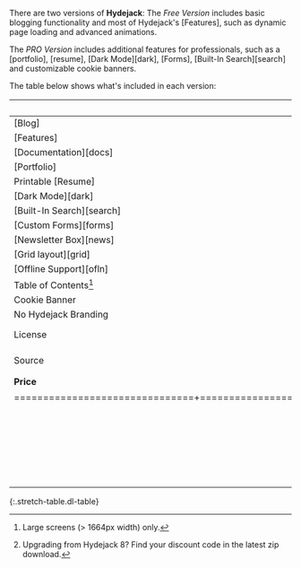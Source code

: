There are two versions of **Hydejack**: The *Free Version* includes basic blogging functionality and most of Hydejack's [Features], such as dynamic page loading and advanced animations.

The *PRO Version* includes additional features for professionals, such as a [portfolio], [resume], [Dark Mode][dark], [Forms], [Built-In Search][search] and customizable cookie banners.

The table below shows what's included in each version:

|                               | Free                | PRO                 |
|:------------------------------|:-------------------:|:-------------------:|
| [Blog]                        | &#x2714;            | &#x2714;            |
| [Features]                    | &#x2714;            | &#x2714;            |
| [Documentation][docs]         | &#x2714;            | &#x2714;            |
| [Portfolio]                   |                     | &#x2714;            |
| Printable [Resume]            |                     | &#x2714;            |
| [Dark Mode][dark]             |                     | &#x2714;            |
| [Built-In Search][search]     |                     | &#x2714;            |
| [Custom Forms][forms]         |                     | &#x2714;            |
| [Newsletter Box][news]        |                     | &#x2714;            |
| [Grid layout][grid]           |                     | &#x2714;            |
| [Offline Support][ofln]       |                     | &#x2714;            |
| Table of Contents[^21]        |                     | &#x2714;            |
| Cookie Banner                 |                     | &#x2714;            |
| No Hydejack Branding          |                     | &#x2714;            |
| License                       | [GPL-3.0][lic]      | [PRO]               |
| Source                        | [GitHub][src]       | Included            |
| __Price__                     | __Free__            | <span class="price"><strong>$99</strong></span> [^22] |
|===============================+=====================+=====================|
|                               | [__Download__][kit] | [__Buy PRO__][buy]{:.gumroad-button data-gumroad-single-product="true"} |
{:.stretch-table.dl-table}

<p class="lead ppi"></p>

[^21]: Large screens (> 1664px width) only.

[^22]: <span class="ppi">Upgrading from Hydejack 8? Find your discount code in the latest zip download</span>.

<script type="module">
  document.querySelectorAll('a[href="#_search-input"]').forEach(el => {
    if (!el.dataset.done) {
      el.addEventListener('click', () => document.getElementById('_search-input').focus());
      el.dataset.done = '';
    }
  });

  document.querySelectorAll('.ppi').forEach(async el => {
    if (!el.dataset.done) {
      const { name, emoji, code, discount } = await window._ppiData;
      if (!name) return;
      const template = document.getElementById('_ppi-template');
      const temp = template.content.cloneNode(true);
      temp.querySelector('.name').innerText = name;
      temp.querySelector('.emoji').innerText = emoji;
      temp.querySelector('.emoji').title = name;
      temp.querySelector('.code').innerText = code.toUpperCase();
      temp.querySelector('.discount').innerText = `${discount * 100}%`;
      el.innerHTML = '';
      el.appendChild(temp);
      el.dataset.done = '';
    }
  })

  document.querySelectorAll('.price').forEach(async el => {
    if (!el.dataset.done) {
      const { name, emoji, code, discount } = await window._ppiData;
      if (!name) return;
      const template2 = document.getElementById('_price-template');
      const temp2 = template2.content.cloneNode(true);
      temp2.querySelector('.emoji').innerText = emoji;
      temp2.querySelector('.emoji').title = name;
      temp2.querySelector('.new-price').innerText = `$${99 - discount * 100}`;
      el.innerHTML = '';
      el.appendChild(temp2);
      el.dataset.done = '';
    }
  })
</script>
